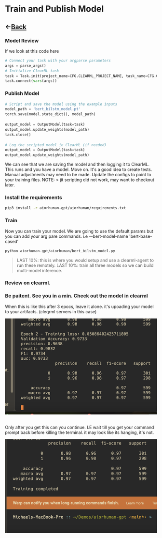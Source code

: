 # Train and Publish Model
## &#8592;[Back](../README.md)

### Model Review
If we look at this code here

```python
# Connect your task with your argparse parameters
args = parse_args()
# Initialize ClearML task
task = Task.init(project_name=CFG.CLEARML_PROJECT_NAME, task_name=CFG.CLEARML_TASK_NAME, output_uri=True)
task.connect(vars(args))
```

### Publish Model
```python
# Script and save the model using the example inputs
model_path = 'bert_bilstm_model.pt'
torch.save(model.state_dict(), model_path)

output_model = OutputModel(task=task)
output_model.update_weights(model_path)
task.close()

# Log the scripted model in ClearML (if needed)
output_model = OutputModel(task=task)
output_model.update_weights(model_path)
```
We can see that we are saving the model and then logging it to ClearML. This runs and you have a model. Move on. It's a good idea to create tests. Manual adjustments may need to be made. Update the configs to point to your training files. NOTE: > jit scripting did not work, may want to checkout later. 

### Install the requirements 
```bash
pip3 install -r aiorhuman-gpt/aiorhuman/requirements.txt 
```

### Train 
Now you can train your model. We are going to use the default params but you can add your arg pare commands. i.e --bert-model-name 'bert-base-cased' 
```bash
python aiorhuman-gpt/aiorhuman/bert_bilstm_model.py
```

> LAST 10%: this is where you would setup and use a clearml-agent to run these remotely. 
> LAST 10%: train all three models so we can build multi-model inference. 

### Review on clearml. 

### Be paitent. See you in a min. Check out the model in clearml 

When this is like this after 3 epocs, leave it alone. it's upoading your model to your artifacts. (cleqrml servers in this case)

<p align="center">
  <img src="images/image.png" width="600px">
  <br>
</p>

</br> 
Only after you get this can you continue. I.E wait till you get your command prompt back before killing the terminal. it may look like its hanging, it's not.  
<p align="center">
  <img src="images/image-1.png" width="600px">
  <br>
</p>
